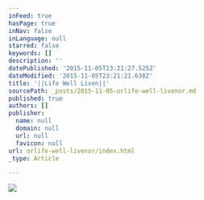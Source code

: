 ```yaml
---
inFeed: true
hasPage: true
inNav: false
inLanguage: null
starred: false
keywords: []
description: ''
datePublished: '2015-11-05T23:21:27.525Z'
dateModified: '2015-11-05T23:21:21.638Z'
title: '||Life Well Liven||'
sourcePath: _posts/2015-11-05-orlife-well-livenor.md
published: true
authors: []
publisher:
  name: null
  domain: null
  url: null
  favicon: null
url: orlife-well-livenor/index.html
_type: Article

---
```

![](https://the-grid-user-content.s3-us-west-2.amazonaws.com/6d9cbb70-af7e-4c99-a0c9-9c0d91411593.jpg)